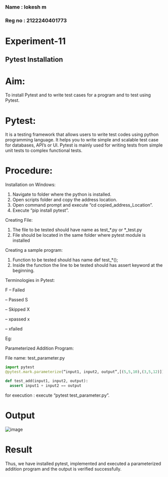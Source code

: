 ### Name : lokesh m
### Reg no : 2122240401773
# Experiment-11
## Pytest Installation
# Aim:
To install Pytest and to write test cases for a program and to test using Pytest. 
# Pytest:
It is a testing framework that allows users to write test codes using python programming 
language. It helps you to write simple and scalable test case for databases, API’s or UI. Pytest 
is mainly used for writing tests from simple unit tests to complex functional tests.
# Procedure:
Installation on Windows: 

1) Navigate to folder where the python is installed. 
2) Open scripts folder and copy the address location. 
3) Open command prompt and execute “cd copied_address_Location”. 
4) Execute “pip install pytest”.
   
Creating File:

1) The file to be tested should have name as test_*.py or *_test.py 
2) File should be located in the same folder where pytest module is installed
   
Creating a sample program: 
1) Function to be tested should has name def test_*(); 
2) Inside the function the line to be tested should has assert keyword at the beginning.

Terminologies in Pytest: 

F – Failed 

– Passed S 

– Skipped X 

– xpassed x 

– xfailed 

Eg: 

Parameterized Addition Program: 

File name: test_parameter.py 
```python
import pytest 
@pytest.mark.parameterize(“input1, input2, output”,[(5,5,10),(3,5,12)])
```
```python
def test_add(input1, input2, output):
  assert input1 + input2 == output 
```
for execution : execute “pytest test_parameter.py”. 

# Output
![image](https://github.com/user-attachments/assets/931820ec-46ab-42b2-b4e7-5ae0d3c11362)

# Result
Thus, we have installed pytest, implemented and executed a parameterized addition 
program and the output is verified successfully.
